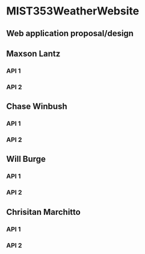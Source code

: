 # MIST353WeatherWebsite

## Web application proposal/design 


## Maxson Lantz
### API 1

### API 2
 

## Chase Winbush
### API 1

### API 2


## Will Burge
### API 1

### API 2


## Chrisitan Marchitto
### API 1

### API 2


